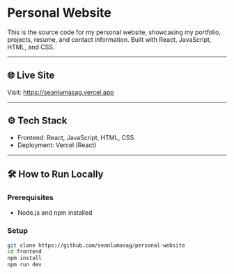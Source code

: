# Personal Website

This is the source code for my personal website, showcasing my portfolio, projects, resume, and contact information. Built with React, JavaScript, HTML, and CSS.

---

## 🌐 Live Site

Visit: https://seanlumasag.vercel.app

---

## ⚙️ Tech Stack

- Frontend: React, JavaScript, HTML, CSS
- Deployment: Vercel (React)

---

## 🛠️ How to Run Locally

### Prerequisites

- Node.js and npm installed

### Setup

```bash
git clone https://github.com/seanlumasag/personal-website
cd frontend
npm install
npm run dev
